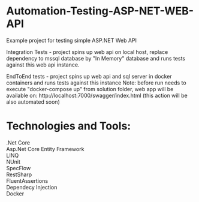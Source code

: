 # Automation-Testing-ASP-NET-WEB-API
Example project for testing simple ASP.NET Web API

Integration Tests - project spins up web api on local host, replace dependency to mssql database by "In Memory" database and runs tests against this web api instance.

EndToEnd tests - project spins up web api and sql server in docker containers and runs tests against this instance
Note: before run needs to execute "docker-compose up" from solution folder, web app will be available on:
http://localhost:7000/swagger/index.html
(this action will be also automated soon)

# Technologies and Tools:
.Net Core  
Asp.Net Core 
Entity Framework  
LINQ  
NUnit  
SpecFlow  
RestSharp  
FluentAssertions  
Dependecy Injection  
Docker  
